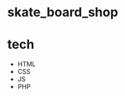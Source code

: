 # skate_board_shop

<h1>tech</h1>
<ul>
  <li>HTML</li>
  <li>CSS</li>
  <li>JS</li>
  <li>PHP</li>
</ul>
